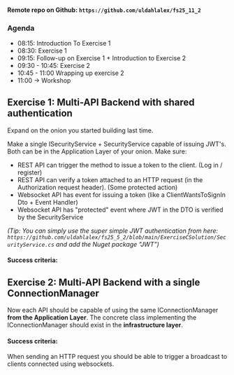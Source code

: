 #### Remote repo on Github: `https://github.com/uldahlalex/fs25_11_2`

### Agenda
- 08:15: Introduction To Exercise 1
- 08:30: Exercise 1
- 09:15: Follow-up on Exercise 1 + Introduction to Exercise 2
- 09:30 - 10:45: Exercise 2
- 10:45 - 11:00 Wrapping up exercise 2
- 11:00 -> Workshop

## Exercise 1: Multi-API Backend with shared authentication

Expand on the onion you started building last time.

Make a single ISecurityService + SecurityService capable of issuing JWT's. Both can be in the Application Layer of your onion. Make sure:
- REST API can trigger the method to issue a token to the client. (Log in / register)
- REST API can verify a token attached to an HTTP request (in the Authorization request header). (Some protected action)
- Websocket API has event for issuing a token (like a ClientWantsToSignIn Dto + Event Handler)
- Websocket API has "protected" event where JWT in the DTO is verified by the SecurityService

*(Tip: You can simply use the super simple JWT authentication from here: `https://github.com/uldahlalex/fs25_5_2/blob/main/ExerciseCSolution/SecurityService.cs` and add the Nuget package "JWT")*


#### Success criteria:

## Exercise 2: Multi-API Backend with a single ConnectionManager

Now each API should be capable of using the same IConnectionManager **from the Application Layer**. The concrete class implementing the IConnectionManager should exist in the **infrastructure layer**.

#### Success criteria:
When sending an HTTP request you should be able to trigger a broadcast to clients connected using websockets.
